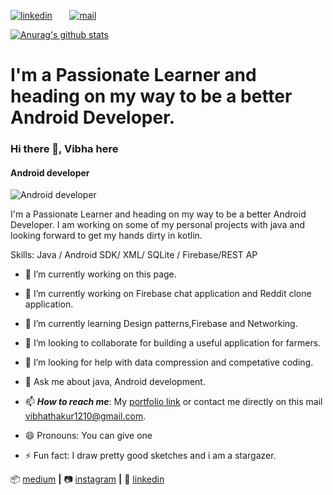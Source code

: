 [![linkedin](https://github.com/arpit-dwivedi/arpit-dwivedi.github.io/blob/master/assets/img/Webp.net-resizeimage.png)]( https://in.linkedin.com/in/vibha-thakur-a105551b9
)&nbsp;&nbsp;&nbsp;&nbsp;&nbsp;&nbsp;&nbsp;[![mail](https://github.com/arpit-dwivedi/arpit-dwivedi/blob/master/m1.png)](mailto:vibhathakur1210@gmail.com)

[![Anurag's github stats](https://github-readme-stats.vercel.app/api?username=ThakurVibha)](https://github.com/anuraghazra/github-readme-stats)

# I'm a Passionate Learner and heading on my way to be a better Android Developer.

### Hi there 👋, Vibha here
#### Android developer
![Android developer](https://cdn.dribbble.com/users/10549/screenshots/9890798/media/f38f0e4d71d9763c7533641d2418b35b.png)

I'm a Passionate Learner and heading on my way to be a better Android Developer. I am working on some of my personal projects with java and looking forward to get my hands dirty in kotlin.


Skills: Java / Android SDK/ XML/ SQLite / Firebase/REST AP

- 🔭 I’m currently working on this page. 
- 🔭 I’m currently working on Firebase chat application and Reddit clone application.
- 🌱 I’m currently learning Design patterns,Firebase and Networking.
- 👯 I’m looking to collaborate for building a useful application for farmers.
- 🤔 I’m looking for help with data compression and competative coding.
- 💬 Ask me about java, Android development.
- 📫 ***How to reach me***: My [portfolio link](https://www.instagram.com/thakur__vibha/) or contact me directly on this mail [vibhathakur1210@gmail.com](mailto:vibhathakur1210@gmail.com).

- 😄 Pronouns: You can give one
- ⚡ Fun fact: I draw pretty good sketches and i am a stargazer.

📦 [medium][medium] **|** 
📷 [instagram][instagram] **|** 
👔 [linkedin][linkedin]

[banner]: https://www.freepik.com/free-vector/flat-design-young-girl-programmer-working_5359370.htm#page=1&query=coding%20girl&position=11
[medium]: https://vibhathakur39.medium.com/
[instagram]: https://www.instagram.com/thakur__vibha/
[linkedin]: https://in.linkedin.com/in/vibha-thakur-a105551b9
